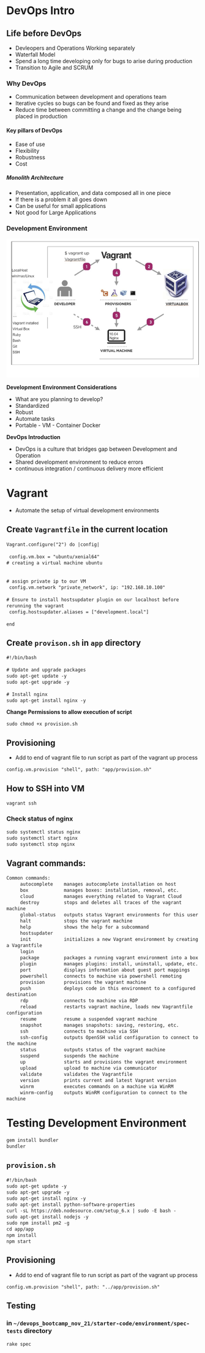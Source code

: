# DevOps Intro
## Life before DevOps
- Devleopers and Operations Working separately 
- Waterfall Model
- Spend a long time developing only for bugs to arise during production
- Transition to Agile and SCRUM

### Why DevOps
- Communication between development and operations team
- Iterative cycles so bugs can be found and fixed as they arise
- Reduce time between committing a change and the change being placed in production
#### Key pillars of DevOps
- Ease of use
- Flexibility
- Robustness
- Cost

##### Monolith Architecture
- Presentation, application, and data composed all in one piece
- If there is a problem it all goes down
- Can be useful for small applications
- Not good for Large Applications


### Development Environment
![](images/dev-env.png)

**Development Environment Considerations**
- What are you planning to develop?
- Standardized
- Robust
- Automate tasks
- Portable - VM - Container Docker

**DevOps Introduction**
- DevOps is a culture that bridges gap between Development and Operation
- Shared development environment to reduce errors
- continuous integration / continuous delivery more efficient

# Vagrant
- Automate the setup of virtual development environments

## Create `Vagrantfile` in the current location
```
Vagrant.configure("2") do |config|

 config.vm.box = "ubuntu/xenial64"
# creating a virtual machine ubuntu


# assign private ip to our VM
 config.vm.network "private_network", ip: "192.168.10.100"

# Ensure to install hostsupdater plugin on our localhost before rerunning the vagrant
 config.hostsupdater.aliases = ["development.local"]

end
```

## Create `provison.sh` in `app` directory
```
#!/bin/bash

# Update and upgrade packages
sudo apt-get update -y
sudo apt-get upgrade -y

# Install nginx
sudo apt-get install nginx -y
```
**Change Permissions to allow execution of script**
```
sudo chmod +x provision.sh
```

## Provisioning
- Add to end of vagrant file to run script as part of the vagrant up process
```
config.vm.provision "shell", path: "app/provision.sh"
```
## How to SSH into VM
```
vagrant ssh
```
### Check status of nginx
```
sudo systemctl status nginx
sudo systemctl start nginx
sudo systemctl stop nginx
```

## Vagrant commands:
```
Common commands:
     autocomplete    manages autocomplete installation on host
     box             manages boxes: installation, removal, etc.
     cloud           manages everything related to Vagrant Cloud
     destroy         stops and deletes all traces of the vagrant machine
     global-status   outputs status Vagrant environments for this user
     halt            stops the vagrant machine
     help            shows the help for a subcommand
     hostsupdater
     init            initializes a new Vagrant environment by creating a Vagrantfile    
     login
     package         packages a running vagrant environment into a box
     plugin          manages plugins: install, uninstall, update, etc.
     port            displays information about guest port mappings
     powershell      connects to machine via powershell remoting
     provision       provisions the vagrant machine
     push            deploys code in this environment to a configured destination       
     rdp             connects to machine via RDP
     reload          restarts vagrant machine, loads new Vagrantfile configuration      
     resume          resume a suspended vagrant machine
     snapshot        manages snapshots: saving, restoring, etc.
     ssh             connects to machine via SSH
     ssh-config      outputs OpenSSH valid configuration to connect to the machine      
     status          outputs status of the vagrant machine
     suspend         suspends the machine
     up              starts and provisions the vagrant environment
     upload          upload to machine via communicator
     validate        validates the Vagrantfile
     version         prints current and latest Vagrant version
     winrm           executes commands on a machine via WinRM
     winrm-config    outputs WinRM configuration to connect to the machine
```

# Testing Development Environment

```
gem install bundler
bundler
```

## `provision.sh`
```
#!/bin/bash
sudo apt-get update -y
sudo apt-get upgrade -y
sudo apt-get install nginx -y
sudo apt-get install python-software-properties
curl -sL https://deb.nodesource.com/setup_6.x | sudo -E bash -
sudo apt-get install nodejs -y
sudo npm install pm2 -g
cd app/app
npm install
npm start
```
## Provisioning
- Add to end of vagrant file to run script as part of the vagrant up process
```
config.vm.provision "shell", path: "../app/provision.sh"
```

## Testing

### in `~/devops_bootcamp_nov_21/starter-code/environment/spec-tests` directory
```
rake spec
```

